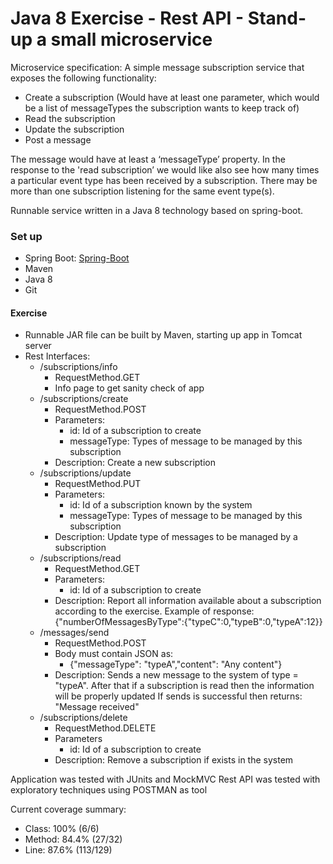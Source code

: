 # Java 8 Exercise - Rest API - Stand-up a small microservice
Microservice specification: 
A simple message subscription service that exposes the following functionality: 

* Create a subscription 
     (Would have at least one parameter, which would be a list of messageTypes the subscription wants to keep track of) 
* Read the subscription 
* Update the subscription 
* Post a message 
 
 The message would have at least a ‘messageType’ property. 
 In the response to the 'read subscription’ we would like also see how many times a particular event type has been received by a subscription. There may be more than one subscription listening for the same event type(s). 
 
Runnable service written in a Java 8 technology based on spring-boot. 

### Set up
* Spring Boot: [Spring-Boot](https://projects.spring.io/spring-boot/)
* Maven
* Java 8
* Git


#### Exercise
* Runnable JAR file can be built by Maven, starting up app in Tomcat server
* Rest Interfaces:
    * /subscriptions/info
        * RequestMethod.GET
        * Info page to get sanity check of app   
    * /subscriptions/create
        * RequestMethod.POST
        * Parameters:
            * id: Id of a subscription to create
            * messageType: Types of message to be managed by this subscription
        * Description: Create a new subscription
    * /subscriptions/update
        * RequestMethod.PUT
        * Parameters:
            * id: Id of a subscription known by the system
            * messageType: Types of message to be managed by this subscription
        * Description: Update type of messages to be managed by a subscription
    * /subscriptions/read
        * RequestMethod.GET
        * Parameters:
            * id: Id of a subscription to create
        * Description: Report all information available about a subscription according to the exercise. 
        Example of response: 
        {"numberOfMessagesByType":{"typeC":0,"typeB":0,"typeA":12}}
    * /messages/send
        * RequestMethod.POST
        * Body must contain JSON as:
            * {"messageType": "typeA","content": "Any content"}
        * Description: Sends a new message to the system of type = "typeA". After that if a subscription is read then the information will be properly updated
        If sends is successful then returns: "Message received"
    * /subscriptions/delete
        * RequestMethod.DELETE
        * Parameters
            * id: Id of a subscription to create
        * Description: Remove a subscription if exists in the system
        
Application was tested with JUnits and MockMVC 
Rest API was tested with exploratory techniques using POSTMAN as tool

Current coverage summary:
* Class: 100% (6/6)
* Method: 84.4% (27/32)
* Line: 87.6% (113/129)